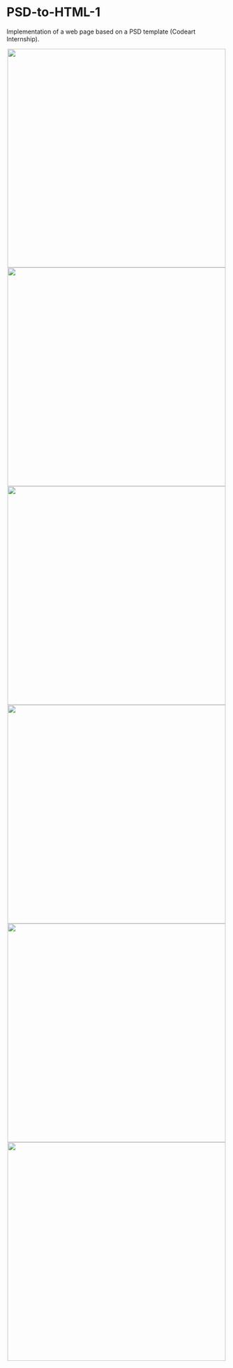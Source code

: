 # PSD-to-HTML-1
Implementation of a web page based on a PSD template (Codeart Internship).


<div align="center"><img width="500" src="https://user-images.githubusercontent.com/18449614/173606801-23e04b45-0f10-4afa-8da9-f6108ea4330e.png"> </div><div align="center"><i></i></div>

<div align="center"><img width="500" src="https://user-images.githubusercontent.com/18449614/173606924-61c3e5d0-b607-4379-956f-121e2bcc3add.png" > </div><div align="center"><i></i></div>

<div align="center"><img width="500" src="https://user-images.githubusercontent.com/18449614/173607037-0fc5aba4-76d0-4f64-b4f1-cc641e586019.png"> </div><div align="center"><i></i></div>

<div align="center"><img width="500" src="https://user-images.githubusercontent.com/18449614/173607142-d9117c2f-d80e-4309-9d12-f3eb50772d1d.png"></div><div align="center"><i></i></div>

<div align="center"><img width="500" src="https://user-images.githubusercontent.com/18449614/173607280-944ccd3d-f077-4c42-8556-204a54bfaab6.png"> </div><div align="center"><i></i></div>

<div align="center"><img width="500" src="https://user-images.githubusercontent.com/18449614/173608238-e3bc8b2d-d0db-4dfa-8745-f577000a4ac3.png"></div><div align="center"><i></i></div>



